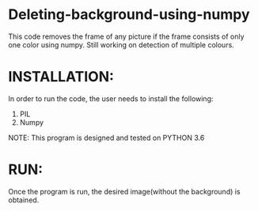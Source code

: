 # Deleting-background-using-numpy
This code removes the frame of any picture if the frame consists of only one color using numpy. Still working on detection of multiple colours.
# INSTALLATION:
In order to run the code, the user needs to install the following:
1. PIL
2. Numpy

NOTE: This program is designed and tested on PYTHON 3.6
# RUN:
Once the program is run, the desired image(without the background) is obtained.
